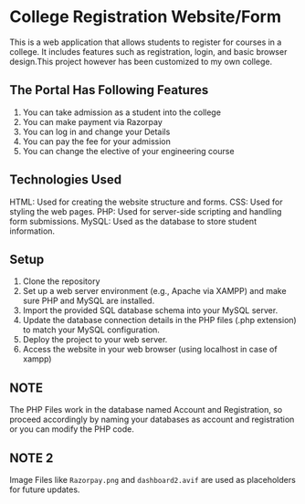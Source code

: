 # College Registration Website/Form #
This is a web application that allows students to register for courses in a college. It includes features such as registration, login, and basic browser design.This project however has been customized to my own college.

## The Portal Has Following Features ##
1. You can take admission as a student into the college
2. You can make payment via Razorpay
3. You can log in and change your Details
4. You can pay the fee for your admission
5. You can change the elective of your engineering course

## Technologies Used ##
HTML: Used for creating the website structure and forms.
CSS: Used for styling the web pages.
PHP: Used for server-side scripting and handling form submissions.
MySQL: Used as the database to store student information.

## Setup ##
1. Clone the repository
2. Set up a web server environment (e.g., Apache via XAMPP) and make sure PHP and MySQL are installed.
4. Import the provided SQL database schema into your MySQL server.
5. Update the database connection details in the PHP files (.php extension) to match your MySQL configuration.
6. Deploy the project to your web server.
7. Access the website in your web browser (using localhost in case of xampp)

## NOTE ##
The PHP Files work in the database named Account and Registration, so proceed accordingly by naming your databases as account and registration or you can modify the PHP code.

## NOTE 2 ##
Image Files like `Razorpay.png` and `dashboard2.avif` are used as placeholders for future updates.
